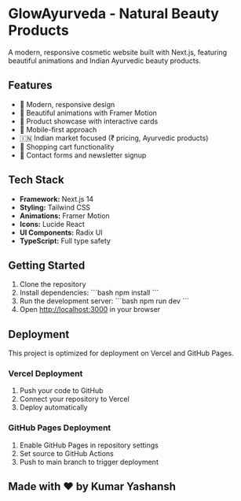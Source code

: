 # GlowAyurveda - Natural Beauty Products

A modern, responsive cosmetic website built with Next.js, featuring beautiful animations and Indian Ayurvedic beauty products.

## Features

- 🌟 Modern, responsive design
- 🎨 Beautiful animations with Framer Motion
- 💄 Product showcase with interactive cards
- 📱 Mobile-first approach
- 🇮🇳 Indian market focused (₹ pricing, Ayurvedic products)
- 🛒 Shopping cart functionality
- 📧 Contact forms and newsletter signup

## Tech Stack

- **Framework:** Next.js 14
- **Styling:** Tailwind CSS
- **Animations:** Framer Motion
- **Icons:** Lucide React
- **UI Components:** Radix UI
- **TypeScript:** Full type safety

## Getting Started

1. Clone the repository
2. Install dependencies:
   \`\`\`bash
   npm install
   \`\`\`
3. Run the development server:
   \`\`\`bash
   npm run dev
   \`\`\`
4. Open [http://localhost:3000](http://localhost:3000) in your browser

## Deployment

This project is optimized for deployment on Vercel and GitHub Pages.

### Vercel Deployment
1. Push your code to GitHub
2. Connect your repository to Vercel
3. Deploy automatically

### GitHub Pages Deployment
1. Enable GitHub Pages in repository settings
2. Set source to GitHub Actions
3. Push to main branch to trigger deployment

## Made with ❤️ by Kumar Yashansh
